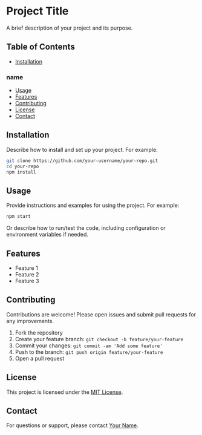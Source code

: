 # Project Title

A brief description of your project and its purpose.

## Table of Contents

- [Installation](#installation)
### name
- [Usage](#usage)
- [Features](#features)
- [Contributing](#contributing)
- [License](#license)
- [Contact](#contact)

## Installation

Describe how to install and set up your project. For example:

```bash
git clone https://github.com/your-username/your-repo.git
cd your-repo
npm install
```

## Usage

Provide instructions and examples for using the project. For example:

```bash
npm start
```
Or describe how to run/test the code, including configuration or environment variables if needed.

## Features

- Feature 1
- Feature 2
- Feature 3

## Contributing

Contributions are welcome! Please open issues and submit pull requests for any improvements.

1. Fork the repository
2. Create your feature branch: `git checkout -b feature/your-feature`
3. Commit your changes: `git commit -am 'Add some feature'`
4. Push to the branch: `git push origin feature/your-feature`
5. Open a pull request

## License

This project is licensed under the [MIT License](LICENSE).

## Contact

For questions or support, please contact [Your Name](mailto:your.email@example.com).
